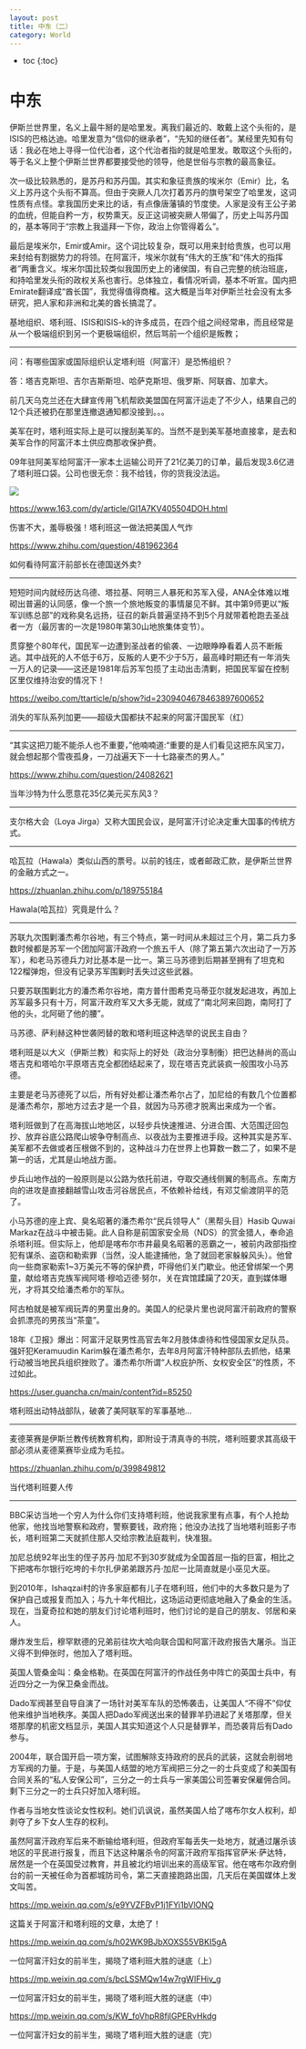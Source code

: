 ```yaml
---
layout: post
title: 中东（二）
category: World 
---
```


* toc
{:toc}

# 中东

伊斯兰世界里，名义上最牛掰的是哈里发。离我们最近的、敢戴上这个头衔的，是ISIS的巴格达迪。哈里发意为“信仰的继承者”，“先知的继任者”。某经里先知有句话：我必在地上寻得一位代治者，这个代治者指的就是哈里发。敢取这个头衔的，等于名义上整个伊斯兰世界都要接受他的领导，他是世俗与宗教的最高象征。

次一级比较熟悉的，是苏丹和苏丹国。其实和象征贵族的埃米尔（Emir）比，名义上苏丹这个头衔不算高。但由于突厥人几次打着苏丹的旗号架空了哈里发，这词性质有点怪。拿我国历史来比的话，有点像唐藩镇的节度使。人家是没有王公子弟的血统，但能自矜一方，权势熏天。反正这词被突厥人带偏了，历史上叫苏丹国的，基本等同于“宗教上我遥拜一下你，政治上你管得着么”。

最后是埃米尔，Emir或Amir。这个词比较复杂，既可以用来封给贵族，也可以用来封给有割据势力的将领。在阿富汗，埃米尔就有“伟大的王族”和“伟大的指挥者”两重含义。埃米尔国比较类似我国历史上的诸侯国，有自己完整的统治班底，和持哈里发头衔的政权关系也害行。总体独立，看情况听调，基本不听宣。国内把Emirate翻译成“酋长国”，我觉得值得商榷。这大概是当年对伊斯兰社会没有太多研究，把人家和非洲和北美的酋长搞混了。

基地组织、塔利班、ISIS和ISIS-k的许多成员，在四个组之间经常串，而且经常是从一个极端组织到另一个更极端组织，然后骂前一个组织是叛教；

---

问：有哪些国家或国际组织认定塔利班（阿富汗）是恐怖组织？

答：塔吉克斯坦、吉尔吉斯斯坦、哈萨克斯坦、俄罗斯、阿联酋、加拿大。

前几天乌克兰还在大肆宣传用飞机帮欧美盟国在阿富汗运走了不少人，结果自己的12个兵还被扔在那里连撤退通知都没接到。。。

美军在时，塔利班实际上是可以搜刮美军的。当然不是到美军基地直接拿，是去和美军合作的阿富汗本土供应商那收保护费。

09年驻阿美军给阿富汗一家本土运输公司开了21亿美刀的订单，最后发现3.6亿进了塔利班口袋。公司也很无奈：我不给钱，你的货我没法运。

![](/images/img4/Taliban.jpg)

https://www.163.com/dy/article/GI1A7KV405504DOH.html

伤害不大，羞辱极强！塔利班这一做法把美国人气炸

https://www.zhihu.com/question/481962364

如何看待阿富汗前部长在德国送外卖?

---

短短时间内就经历达乌德、塔拉基、阿明三人暴死和苏军入侵，ANA全体难以堆砌出普遍的认同感，像一个旅一个旅地叛变的事情屡见不鲜。其中第9师更以“叛军训练总部”的戏称臭名远扬，征召的新兵普遍坚持不到5个月就带着枪跑去圣战者一方（最厉害的一次是1980年第30山地旅集体变节）。

贯穿整个80年代，国民军一边遭到圣战者的偷袭、一边眼睁睁看着人员不断叛逃。其中战死的人不低于6万，反叛的人更不少于5万，最高峰时期还有一年消失一万人的记录——这还是1981年后苏军包揽了主动出击清剿，把国民军留在控制区里仅维持治安的情况下！

https://weibo.com/ttarticle/p/show?id=2309404678463897600652

消失的军队系列加更——超级大国都扶不起来的阿富汗国民军（红）

---

“其实这把刀能不能杀人也不重要，”他喃喃道:“重要的是人们看见这把东风宝刀，就会想起那个雪夜孤身，一刀战遍天下一十七路豪杰的男人。”

https://www.zhihu.com/question/24082621

当年沙特为什么愿意花35亿美元买东风3？

---

支尔格大会（Loya Jirga）又称大国民会议，是阿富汗讨论决定重大国事的传统方式。

---

哈瓦拉（Hawala）类似山西的票号。以前的钱庄，或者邮政汇款，是伊斯兰世界的金融方式之一。

https://zhuanlan.zhihu.com/p/189755184

Hawala(哈瓦拉）究竟是什么？

---

苏联九次围剿潘杰希尔谷地，有三个特点，第一时间从未超过三个月，第二兵力多数时候都是苏军一个团加阿富汗政府一个旅五千人（除了第五第六次出动了一万苏军），和老马苏德兵力对比基本是一比一。第三马苏德到后期甚至拥有了坦克和122榴弹炮，但没有记录苏军围剿时丢失过这些武器。

只要苏联围剿北方的潘杰希尔谷地，南方普什图希克马蒂亚尔就发起进攻，再加上苏军最多只有十万，阿富汗政府军又大多无能，就成了“南北阿来回跑，南阿打了他的头，北阿砸了他的腰”。

马苏德、萨利赫这种世袭罔替的敢和塔利班这种选举的说民主自由？

塔利班是以大义（伊斯兰教）和实际上的好处（政治分享制衡）把巴达赫尚的高山塔吉克和塔哈尔平原塔吉克全都团结起来了，现在塔吉克武装疯一般围攻小马苏德。

主要是老马苏德死了以后，所有好处都让潘杰希尔占了，加尼给的有数几个位置都是潘杰希尔，那地方过去才是一个县，就因为马苏德才脱离出来成为一个省。

塔利班做到了在高海拔山地地区，以轻步兵快速推进、分进合围、大范围迂回包抄、放弃谷底公路爬山坡争夺制高点、以夜战为主要推进手段。这种其实是苏军、美军都不去做或者压根做不到的，这种战斗力在世界上也算数一数二了，如果不是第一的话，尤其是山地战方面。

步兵山地作战的一般原则是以公路为依托前进，夺取交通线侧翼的制高点。东南方向的进攻是直接翻越雪山攻击河谷居民点，不依赖补给线，有邓艾偷渡阴平的范了。

小马苏德的座上宾、臭名昭著的潘杰希尔“民兵领导人”（黑帮头目）Hasib Quwai Markaz在战斗中被击毙。此人自称是前国家安全局（NDS）的赏金猎人，奉命追杀塔利班。但实际上，他却是喀布尔市井最臭名昭著的恶霸之一，被前内政部指控犯有谋杀、盗窃和勒索罪（当然，没人能逮捕他，急了就回老家躲躲风头）。他曾向一些商家勒索1~3万美元不等的保护费，吓得他们关门歇业。他还曾绑架一个男童，献给塔吉克族军阀阿塔·穆哈迈德·努尔，关在宾馆蹂躏了20天，直到媒体曝光，才将其交给潘杰希尔的军队。

阿古柏就是被军阀玩弄的男童出身的。美国人的纪录片里也说阿富汗前政府的警察会抓漂亮的男孩当“茶童”。

18年《卫报》爆出：阿富汗足联男性高官去年2月肢体虐待和性侵国家女足队员。强奸犯Keramuudin Karim躲在潘杰希尔，去年8月阿富汗特种部队去抓他，结果行动被当地民兵组织挫败了。潘杰希尔所谓“人权庇护所、女权安全区”的性质，不过如此。

https://user.guancha.cn/main/content?id=85250

塔利班出动特战部队，破袭了美阿联军的军事基地…

---

麦德莱赛是伊斯兰教传统教育机构，即附设于清真寺的书院，塔利班要求其高级干部必须从麦德莱赛毕业成为毛拉。

https://zhuanlan.zhihu.com/p/399849812

当代塔利班要人传

---

BBC采访当地一个穷人为什么你们支持塔利班，他说我家里有点事，有个人抢劫他家，他找当地警察和政府，警察要钱，政府拖；他没办法找了当地塔利班影子市长，塔利班第二天就抓住那人交给宗教法庭裁判，快准狠。

加尼总统92年出生的侄子苏丹·加尼不到30岁就成为全国首屈一指的巨富，相比之下把喀布尔银行吃垮的卡尔扎伊弟弟跟苏丹·加尼一比简直就是小巫见大巫。

到2010年，Ishaqzai村的许多家庭都有儿子在塔利班，他们中的大多数只是为了保护自己或报复而加入；与九十年代相比，这场运动更彻底地融入了桑金的生活。现在，当夏奇拉和她的朋友们讨论塔利班时，他们讨论的是自己的朋友、邻居和亲人。

爆炸发生后，穆罕默德的兄弟前往坎大哈向联合国和阿富汗政府报告大屠杀。当正义得不到伸张时，他加入了塔利班。

英国人管桑金叫：桑金格勒。在英国在阿富汗的作战任务中阵亡的英国士兵中，有近四分之一为保卫桑金而战。

Dado军阀甚至自导自演了一场针对美军车队的恐怖袭击，让美国人“不得不”仰仗他来维护当地秩序。美国人把Dado军阀送出来的替罪羊扔进起了关塔那摩，但关塔那摩的机密文档显示，美国人其实知道这个人只是替罪羊，而恐袭背后有Dado参与。

2004年，联合国开启一项方案，试图解除支持政府的民兵的武装，这就会削弱地方军阀的力量。于是，与美国人结盟的地方军阀把三分之一的士兵变成了和美国有合同关系的“私人安保公司”，三分之一的士兵与一家美国公司签署安保雇佣合同。剩下三分之一的士兵只好加入塔利班。

作者与当地女性谈论女性权利。她们讥讽说，虽然美国人给了喀布尔女人权利，却剥夺了乡下女人生存的权利。

虽然阿富汗政府军后来不断输给塔利班，但政府军每丢失一处地方，就通过屠杀该地区的平民进行报复，而且下达这种屠杀令的阿富汗政府军指挥官萨米·萨达特，居然是一个在英国受过教育，并且被北约培训出来的高级军官。他在喀布尔政府倒台的前一天被任命为首都城防司令，第二天直接跑路出国，几天后在美国媒体上发文叫苦。

https://mp.weixin.qq.com/s/e9YVZFBvP1j1FYi1bVlONQ

这篇关于阿富汗和塔利班的文章，太绝了！

https://mp.weixin.qq.com/s/h02WK9BJbXOXS55VBKI5gA

一位阿富汗妇女的前半生，揭晓了塔利班大胜的谜底（上）

https://mp.weixin.qq.com/s/bcLSSMQw14w7rgWIFHiv_g

一位阿富汗妇女的前半生，揭晓了塔利班大胜的谜底（中）

https://mp.weixin.qq.com/s/KW_foVhpR8fjlGPERvHkdg

一位阿富汗妇女的前半生，揭晓了塔利班大胜的谜底（完）
